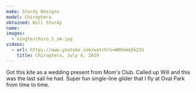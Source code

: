 ```yaml
---
make: Sturdy Designs
model: Chiroptera
obtained: Will Sturdy
name:
images:
  - single/chiro_1_sm.jpg
videos:
  - url: https://www.youtube.com/watch?v=W00xmq5k2IU
    title: Chiroptera, July 6, 2019
---
```


Got this kite as a wedding present from Mom's Club.
Called up Will and this was the last sail he had.
Super fun single-line glider that I fly at Oval Park from time to time.
